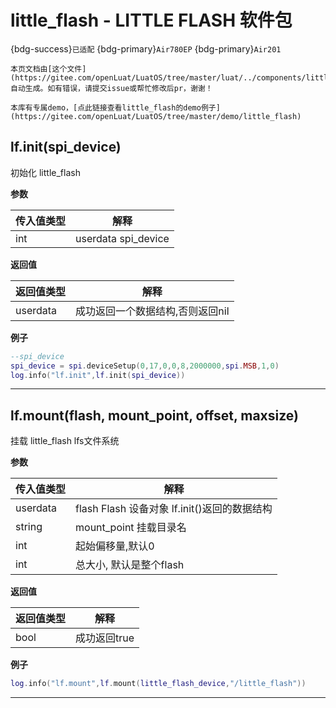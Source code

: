# little_flash - LITTLE FLASH 软件包

{bdg-success}`已适配` {bdg-primary}`Air780EP` {bdg-primary}`Air201`

```{note}
本页文档由[这个文件](https://gitee.com/openLuat/LuatOS/tree/master/luat/../components/little_flash/luat_lib_little_flash.c)自动生成。如有错误，请提交issue或帮忙修改后pr，谢谢！
```

```{tip}
本库有专属demo，[点此链接查看little_flash的demo例子](https://gitee.com/openLuat/LuatOS/tree/master/demo/little_flash)
```

## lf.init(spi_device)



初始化 little_flash

**参数**

|传入值类型|解释|
|-|-|
|int|userdata spi_device|

**返回值**

|返回值类型|解释|
|-|-|
|userdata|成功返回一个数据结构,否则返回nil|

**例子**

```lua
--spi_device
spi_device = spi.deviceSetup(0,17,0,0,8,2000000,spi.MSB,1,0)
log.info("lf.init",lf.init(spi_device))

```

---

## lf.mount(flash, mount_point, offset, maxsize)



挂载 little_flash lfs文件系统

**参数**

|传入值类型|解释|
|-|-|
|userdata|flash Flash 设备对象 lf.init()返回的数据结构|
|string|mount_point 挂载目录名|
|int|起始偏移量,默认0|
|int|总大小, 默认是整个flash|

**返回值**

|返回值类型|解释|
|-|-|
|bool|成功返回true|

**例子**

```lua
log.info("lf.mount",lf.mount(little_flash_device,"/little_flash"))

```

---

